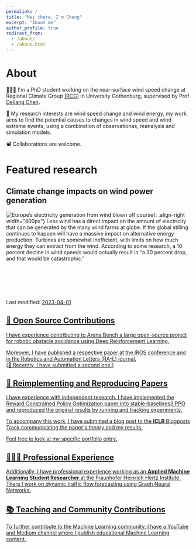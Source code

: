 ```yaml
---
permalink: /
title: "Hej there, I'm Cheng"
excerpt: "About me"
author_profile: true
redirect_from: 
  - /about/
  - /about.html
---
```



# About

👨🏻‍💻 I'm a PhD student working on the near-surface wind speed change at Regional Climate Group [(RCG)](http://rcg.gvc.gu.se/) in University Gothenburg, supervised by Prof [Deliang Chen](http://rcg.gvc.gu.se/dc/).   

🔬 My research interests are wind speed change and wind energy, my work aims to find the potential causes to changes in wind speed and wind extreme events, using a combination of observationas, reanalysis and simulation models.

📽️ Collaborations are welcome.



# Featured research
## Climate change impacts on wind power generation
![Europe’s electricity generation from wind blown off course](/images/wind.jpg){: .align-right width="400px"} 
Less wind has a direct impact on the amount of electricity that can be generated by the many wind farms at globe. If the global stilling continues to happen will have a massive impact on alternative energy production. Turbines are somewhat inefficient, with limits on how much energy they can extract from the wind. According to some research, a 10 percent decline in wind speeds would actually result in “a 30 percent drop, and that would be catastrophic.”
<br>
<br>
<br>
<br>
<br>
<br>
<br>
Last modified: <u>2023-04-01<u>

<style>
hr:nth-of-type(1) {
 border-color: #1E90FF !important;
}
hr:nth-of-type(2) {
 border-color: #1E90FF !important;
}
hr:nth-of-type(3) {
 border-color: #1E90FF !important;
}
hr:nth-of-type(4) {
 border-color: #1E90FF !important;
}
</style>
  
  
<p hidden> 
# Selected Experience


## 🤖 Open Source Contributions
I have experience contributing to [Arena Bench](https://github.com/Arena-Rosnav) a large open-source project for robotic obstacle avoidance using Deep Reinforcement Learning.

Moreover, I have published a [respective paper](https://sudo-boris.github.io/publication/2022-Arena-Bench) at the IROS conference and in the Robotics and Automation Letters (RA-L) journal. \
(🤫 Recently, I have submitted a second one.)

## 📜 Reimplementing and Reproducing Papers
I have experience with independent research. I have implemented the Reward Constrained Policy Optimization paper into stable-baselines3 PPO and reproduced the original results by running and tracking experiments.

To accompany this work, I have submitted a blog post to the **ICLR** Blogposts Track communicating the paper's theory and my results.

Feel free to look at my specific [portfolio entry](https://sudo-boris.github.io/portfolio/RCPPO/).

## 👨🏻‍🔬 Professional Experience
Additionally, I have professional experience working as an **Applied Machine Learning Student Researcher** at the Fraunhofer Heinrich Hertz Institute. \
There I work on dynamic traffic flow forecasting using Graph Neural Networks.

## 📚 Teaching and Community Contributions
To further contribute to the Machine Learning community, I have a [YouTube](https://www.youtube.com/@borismeinardus) and [Medium](https://medium.com/@boris.meinardus) channel where I publish educational Machine Learning content.
</p>
